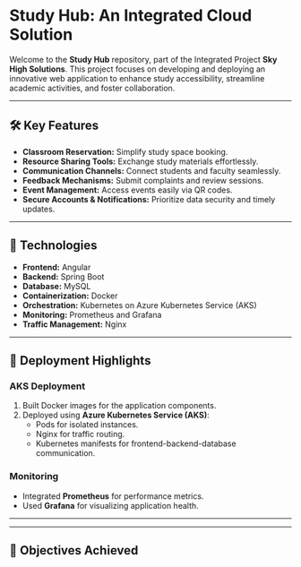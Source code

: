 # Study Hub: An Integrated Cloud Solution

Welcome to the **Study Hub** repository, part of the Integrated Project **Sky High Solutions**. This project focuses on developing and deploying an innovative web application to enhance study accessibility, streamline academic activities, and foster collaboration.

---

## 🛠️ Key Features

- **Classroom Reservation:** Simplify study space booking.
- **Resource Sharing Tools:** Exchange study materials effortlessly.
- **Communication Channels:** Connect students and faculty seamlessly.
- **Feedback Mechanisms:** Submit complaints and review sessions.
- **Event Management:** Access events easily via QR codes.
- **Secure Accounts & Notifications:** Prioritize data security and timely updates.

---

## 🧰 Technologies

- **Frontend:** Angular
- **Backend:** Spring Boot
- **Database:** MySQL
- **Containerization:** Docker
- **Orchestration:** Kubernetes on Azure Kubernetes Service (AKS)
- **Monitoring:** Prometheus and Grafana
- **Traffic Management:** Nginx

---

## 🚀 Deployment Highlights

### AKS Deployment
1. Built Docker images for the application components.
2. Deployed using **Azure Kubernetes Service (AKS)**:
   - Pods for isolated instances.
   - Nginx for traffic routing.
   - Kubernetes manifests for frontend-backend-database communication.

### Monitoring
- Integrated **Prometheus** for performance metrics.
- Used **Grafana** for visualizing application health.

---



---

## 🎯 Objectives Achieved
